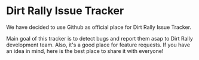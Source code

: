 Dirt Rally Issue Tracker
=============

We have decided to use Github as official place for Dirt Rally Issue Tracker.

Main goal of this tracker is to detect bugs and report them asap to Dirt Rally development team. Also, it's a good place for feature requests. If you have an idea in mind, here is the best place to share it with everyone!
